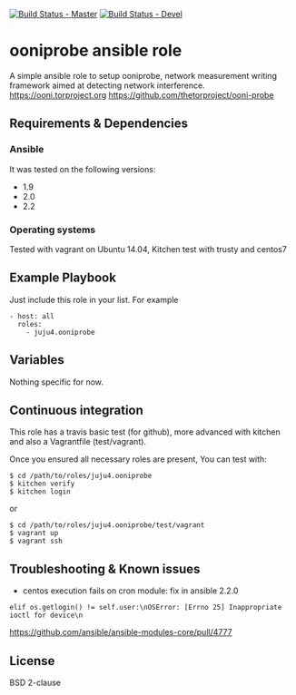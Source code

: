 [![Build Status - Master](https://travis-ci.org/juju4/ansible-ooniprobe.svg?branch=master)](https://travis-ci.org/juju4/ansible-ooniprobe)
[![Build Status - Devel](https://travis-ci.org/juju4/ansible-ooniprobe.svg?branch=devel)](https://travis-ci.org/juju4/ansible-ooniprobe/branches)
# ooniprobe ansible role

A simple ansible role to setup ooniprobe, network measurement writing framework aimed at detecting network interference.
https://ooni.torproject.org
https://github.com/thetorproject/ooni-probe

## Requirements & Dependencies

### Ansible
It was tested on the following versions:
 * 1.9
 * 2.0
 * 2.2

### Operating systems

Tested with vagrant on Ubuntu 14.04, Kitchen test with trusty and centos7

## Example Playbook

Just include this role in your list.
For example

```
- host: all
  roles:
    - juju4.ooniprobe
```

## Variables

Nothing specific for now.

## Continuous integration

This role has a travis basic test (for github), more advanced with kitchen and also a Vagrantfile (test/vagrant).

Once you ensured all necessary roles are present, You can test with:
```
$ cd /path/to/roles/juju4.ooniprobe
$ kitchen verify
$ kitchen login
```
or
```
$ cd /path/to/roles/juju4.ooniprobe/test/vagrant
$ vagrant up
$ vagrant ssh
```

## Troubleshooting & Known issues

* centos execution fails on cron module: fix in ansible 2.2.0
```
elif os.getlogin() != self.user:\nOSError: [Errno 25] Inappropriate ioctl for device\n
```
https://github.com/ansible/ansible-modules-core/pull/4777


## License

BSD 2-clause


